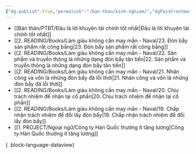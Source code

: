 ```yaml
---
{"dg-publish":true,"permalink":"/ban-than/kinh-nghiem/","dgPassFrontmatter":true}
---
```



- [[Bản thân/PTBT/Đâu là lời khuyên tài chính tốt nhất\|Đâu là lời khuyên tài chính tốt nhất]]
- [[2. READING/Books/Làm giàu không cần may mắn - Naval/23. Đòn bẩy sản phẩm rất công bằng\|23. Đòn bẩy sản phẩm rất công bằng]]
- [[2. READING/Books/Làm giàu không cần may mắn - Naval/22. Sản phẩm và truyền thông là những dạng đòn bẩy tân tiến\|22. Sản phẩm và truyền thông là những dạng đòn bẩy tân tiến]]
- [[2. READING/Books/Làm giàu không cần may mắn - Naval/21. Nhân công và vốn là những đòn bẩy đã lỗi thời\|21. Nhân công và vốn là những đòn bẩy đã lỗi thời]]
- [[2. READING/Books/Làm giàu không cần may mắn - Naval/20. Chịu trách nhiệm để nhận lại cổ phần\|20. Chịu trách nhiệm để nhận lại cổ phần]]
- [[2. READING/Books/Làm giàu không cần may mắn - Naval/19. Chấp nhận trách nhiệm để đổi lấy đòn bẩy\|19. Chấp nhận trách nhiệm để đổi lấy đòn bẩy]]
- [[1. PROJECT/Ngoại ngữ/Công ty Hàn Quốc thường ít tăng lương\|Công ty Hàn Quốc thường ít tăng lương]]

{ .block-language-dataview}